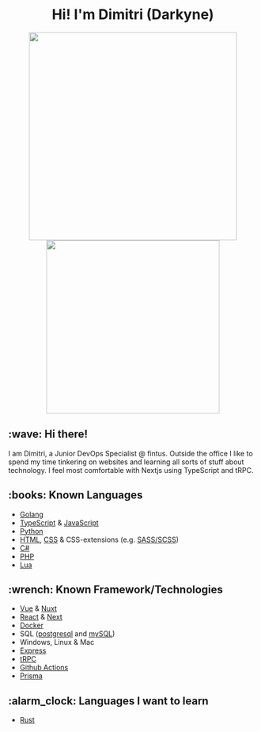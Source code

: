 <div align="center">
<h1>Hi! I'm Dimitri (Darkyne)</h1>
<img width="420" src="https://github-readme-stats.vercel.app/api?username=xdarkyne&count_private=true&theme=nord&show_icons=true&hide_border=true&include_all_commits=true&custom_title=My%20Github%20Stats"/><img width="350" src="https://github-readme-stats.vercel.app/api/top-langs/?username=xdarkyne&layout=compact&theme=nord&hide_border=true"/>
</div>

<h2>:wave: Hi there!</h2>

I am Dimitri, a Junior DevOps Specialist @ fintus. Outside the office I like to spend my time tinkering on websites and learning all sorts of stuff about technology. I feel most comfortable with Nextjs using TypeScript and tRPC.

<h2>:books: Known Languages</h2>

- [Golang](https://go.dev/)
- [TypeScript](https://www.typescriptlang.org/) & [JavaScript](https://www.javascript.com/)
- [Python](https://www.python.org/)
- [HTML](https://www.w3.org/html/), [CSS](https://www.w3.org/Style/CSS/Overview.en.html) & CSS-extensions (e.g. [SASS/SCSS](https://sass-lang.com/))
- [C#](https://dotnet.microsoft.com/en-us/languages/csharp/)
- [PHP](https://www.php.net/)
- [Lua](https://www.lua.org/)

<h2>:wrench: Known Framework/Technologies</h2>

- [Vue](https://vuejs.org/) & [Nuxt](https://nuxtjs.org/)
- [React](https://reactjs.org/) & [Next](https://nextjs.org/)
- [Docker](https://www.docker.com/)
- SQL ([postgresql](https://www.postgresql.org/) and [mySQL](https://www.mysql.com/))
- Windows, Linux & Mac
- [Express](http://expressjs.com/)
- [tRPC](https://trpc.io/)
- [Github Actions](https://docs.github.com/en/actions)
- [Prisma](https://www.prisma.io/)

<h2>:alarm_clock: Languages I want to learn</h2>

- [Rust](https://www.rust-lang.org/)
